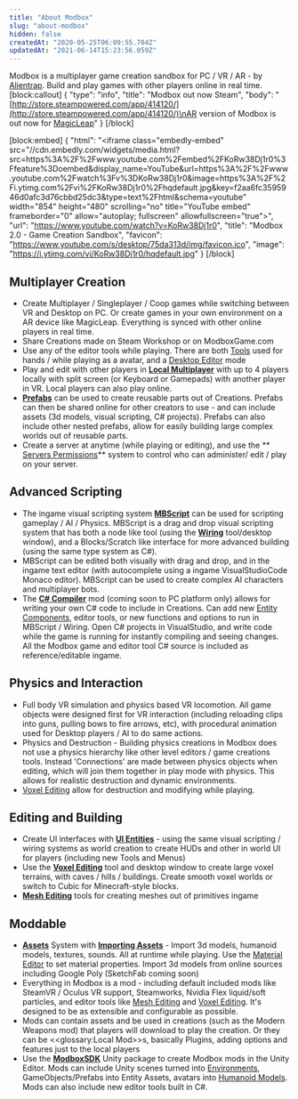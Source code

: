 ```yaml
---
title: "About Modbox"
slug: "about-modbox"
hidden: false
createdAt: "2020-05-25T06:09:55.704Z"
updatedAt: "2021-06-14T15:23:56.059Z"
---
```

Modbox is a multiplayer game creation sandbox for PC / VR / AR - by [Alientrap](http://www.alientrap.com). Build and play games with other players online in real time. 
[block:callout]
{
  "type": "info",
  "title": "Modbox out now Steam",
  "body": "[http://store.steampowered.com/app/414120/](http://store.steampowered.com/app/414120/)\nAR version of Modbox is out now for [MagicLeap](doc:magicleap)"
}
[/block]

[block:embed]
{
  "html": "<iframe class=\"embedly-embed\" src=\"//cdn.embedly.com/widgets/media.html?src=https%3A%2F%2Fwww.youtube.com%2Fembed%2FKoRw38Dj1r0%3Ffeature%3Doembed&display_name=YouTube&url=https%3A%2F%2Fwww.youtube.com%2Fwatch%3Fv%3DKoRw38Dj1r0&image=https%3A%2F%2Fi.ytimg.com%2Fvi%2FKoRw38Dj1r0%2Fhqdefault.jpg&key=f2aa6fc3595946d0afc3d76cbbd25dc3&type=text%2Fhtml&schema=youtube\" width=\"854\" height=\"480\" scrolling=\"no\" title=\"YouTube embed\" frameborder=\"0\" allow=\"autoplay; fullscreen\" allowfullscreen=\"true\"></iframe>",
  "url": "https://www.youtube.com/watch?v=KoRw38Dj1r0",
  "title": "Modbox 2.0 - Game Creation Sandbox",
  "favicon": "https://www.youtube.com/s/desktop/75da313d/img/favicon.ico",
  "image": "https://i.ytimg.com/vi/KoRw38Dj1r0/hqdefault.jpg"
}
[/block]
## Multiplayer Creation
* Create Multiplayer / Singleplayer / Coop games while switching between VR and Desktop on PC. Or create games in your own environment on a AR device like MagicLeap. Everything is synced with other online players in real time.
* Share Creations made on Steam Workshop or on ModboxGame.com
* Use any of the editor tools while playing. There are both [Tools](doc:tools) used for hands / while playing as a avatar, and a [Desktop Editor](doc:desktop-editor) mode
* Play and edit with other players in **[Local Multiplayer](doc:local-multiplayer)** with up to 4 players locally with split screen (or Keyboard or Gamepads) with another player in VR. Local players can also play online.
* **[Prefabs](doc:prefabs)** can be used to create reusable parts out of Creations. Prefabs can then be shared online for other creators to use - and can include assets (3d models, visual scripting, C# projects). Prefabs can also include other nested prefabs, allow for easily building large complex worlds out of reusable parts.
* Create a server at anytime (while playing or editing), and use the ** [Servers Permissions](doc:server-settings)** system to control who can administer/ edit / play on your server.

## Advanced Scripting
* The ingame visual scripting system **[MBScript](doc:mbscript)** can be used for scripting gameplay / AI / Physics. MBScript is a drag and drop visual scripting system that has both a node like tool (using the **[Wiring](doc:wiring)** tool/desktop window), and a Blocks/Scratch like interface for more advanced building (using the same type system as C#). 
* MBScript can be edited both visually with drag and drop, and in the ingame text editor (with autocomplete using a ingame VisualStudioCode Monaco editor). MBScript can be used to create complex AI characters and multiplayer bots.
* The **[C# Compiler](doc:c-compiler)** mod (coming soon to PC platform only) allows for writing your own C# code to include in Creations. Can add new [Entity Components](doc:components-1), editor tools, or new functions and options to run in MBScript / Wiring. Open C# projects in VisualStudio, and write code while the game is running for instantly compiling and seeing changes. All the Modbox game and editor tool C# source is included as reference/editable ingame.

## Physics and Interaction
* Full body VR simulation and physics based VR locomotion. All game objects were designed first for VR interaction (including reloading clips into guns, pulling bows to fire arrows, etc), with procedural animation used for Desktop players / AI to do same actions.
* Physics and Destruction - Building physics creations in Modbox does not use a physics hierarchy like other level editors / game creations tools. Instead 'Connections' are made between physics objects when editing, which will join them together in play mode with physics. This allows for realistic destruction and dynamic environments.
* [Voxel Editing](doc:voxel-editing) allow for destruction and modifying while playing.

## Editing and Building
* Create UI interfaces with **[UI Entities](doc:building-ui)** - using the same visual scripting / wiring systems as world creation to create HUDs and other in world UI for players (including new Tools and Menus)
* Use the **[Voxel Editing](doc:voxel-editing)** tool and desktop window to create large voxel terrains, with caves / hills / buildings. Create smooth voxel worlds or switch to Cubic for Minecraft-style blocks.
* **[Mesh Editing](doc:mesh-editing)** tools for creating meshes out of primitives ingame

## Moddable
* **[Assets](doc:assets)** System with **[Importing Assets](doc:importing-assets)** - Import 3d models, humanoid models, textures, sounds. All at runtime while playing. Use the [Material Editor](doc:material-editor)  to set material properties. Import 3d models from online sources including Google Poly (SketchFab coming soon)
* Everything in Modbox is a mod - including default included mods like SteamVR / Oculus VR support, Steamworks, Nvidia Flex liquid/soft particles, and editor tools like [Mesh Editing](doc:mesh-editing) and [Voxel Editing](doc:voxel-editing). It's designed to be as extensible and configurable as possible.
* Mods can contain assets and be used in creations (such as the Modern Weapons mod) that players will download to play the creation. Or they can be <<glossary:Local Mod>>s, basically Plugins, adding options and features just to the local players
* Use the **[ModboxSDK](doc:modboxsdk-guide)** Unity package to create Modbox mods in the Unity Editor. Mods can include Unity scenes turned into [Environments](doc:environments), GameObjects/Prefabs into Entity Assets, avatars into [Humanoid Models](doc:humanoid-models). Mods can also include new editor tools built in C#.